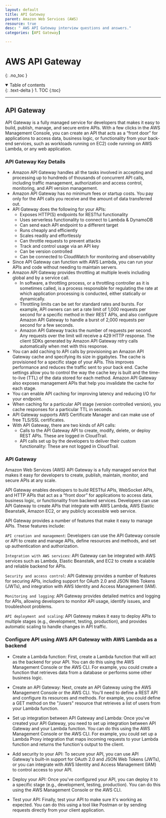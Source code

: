 ```yaml
---
layout: default
title: API Gateway
parent: Amazon Web Services (AWS)
resource: true
desc: " AWS API Gateway interview questions and answers."
categories: [API Gateway]

---
```


# AWS API Gateway
{: .no_toc }

<details open markdown="block">
  <summary>
    Table of contents
  </summary>
  {: .text-delta }
1. TOC
{:toc}
</details>

---


## API Gateway


API Gateway is a fully managed service for developers that makes it easy to build, publish, manage, and secure entire APIs. With a few clicks in the AWS Management Console, you can create an API that acts as a “front door” for applications to access data, business logic, or functionality from your back-end services, such as workloads running on EC2) code running on AWS Lambda, or any web application.

### API Gateway Key Details
- Amazon API Gateway handles all the tasks involved in accepting and processing up to hundreds of thousands of concurrent API calls, including traffic management, authorization and access control, monitoring, and API version management.
- Amazon API Gateway has no minimum fees or startup costs. You pay only for the API calls you receive and the amount of data transferred out.
- API Gateway does the following for your APIs:
  - Exposes HTTP(S) endpoints for RESTful functionality
  - Uses serverless functionality to connect to Lambda & DynamoDB
  - Can send each API endpoint to a different target
  - Runs cheaply and efficiently
  - Scales readily and effortlessly
  - Can throttle requests to prevent attacks
  - Track and control usage via an API key
  - Can be version controlled
  - Can be connected to CloudWatch for monitoring and observability
- Since API Gateway can function with AWS Lambda, you can run your APIs and code without needing to maintain servers.
- Amazon API Gateway provides throttling at multiple levels including global and by a service call.
  - In software, a throttling process, or a throttling controller as it is sometimes called, is a process responsible for regulating the rate at which application processing is conducted, either statically or dynamically.
  - Throttling limits can be set for standard rates and bursts. For example, API owners can set a rate limit of 1,000 requests per second for a specific method in their REST APIs, and also configure Amazon API Gateway to handle a burst of 2,000 requests per second for a few seconds.
  - Amazon API Gateway tracks the number of requests per second. Any requests over the limit will receive a 429 HTTP response. The client SDKs generated by Amazon API Gateway retry calls automatically when met with this response.
- You can add caching to API calls by provisioning an Amazon API Gateway cache and specifying its size in gigabytes. The cache is provisioned for a specific stage of your APIs. This improves performance and reduces the traffic sent to your back end. Cache settings allow you to control the way the cache key is built and the time-to-live (TTL) of the data stored for each method. Amazon API Gateway also exposes management APIs that help you invalidate the cache for each stage.
- You can enable API caching for improving latency and reducing I/O for your endpoint.
- When caching for a particular API stage (version controlled version), you cache responses for a particular TTL in seconds.
- API Gateway supports AWS Certificate Manager and can make use of free TLS/SSL certificates.
- With API Gateway, there are two kinds of API calls:
  - Calls to the API Gateway API to create, modify, delete, or deploy REST APIs. These are logged in CloudTrail.
  - API calls set up by the developers to deliver their custom functionality: These are not logged in CloudTrail.

### API Gateway

Amazon Web Services (AWS) API Gateway is a fully managed service that makes it easy for developers to create, publish, maintain, monitor, and secure APIs at any scale.

API Gateway enables developers to build RESTful APIs, WebSocket APIs, and HTTP APIs that act as a “front door” for applications to access data, business logic, or functionality from backend services. Developers can use API Gateway to create APIs that integrate with AWS Lambda, AWS Elastic Beanstalk, Amazon EC2, or any publicly accessible web service.

API Gateway provides a number of features that make it easy to manage APIs. These features include:

`API creation and management`: Developers can use the API Gateway console or API to create and manage APIs, define resources and methods, and set up authentication and authorization.

`Integration with AWS services`: API Gateway can be integrated with AWS services such as Lambda, Elastic Beanstalk, and EC2 to create a scalable and reliable backend for APIs.

`Security and access control`: API Gateway provides a number of features for securing APIs, including support for OAuth 2.0 and JSON Web Tokens (JWTs), and integration with AWS Identity and Access Management (IAM).

`Monitoring and logging`: API Gateway provides detailed metrics and logging for APIs, allowing developers to monitor API usage, identify issues, and troubleshoot problems.

`API deployment and scaling`: API Gateway makes it easy to deploy APIs to multiple stages (e.g., development, testing, production), and provides automatic scaling to handle changes in API traffic.


### Configure API using AWS API Gateway with AWS Lambda as a backend

- Create a Lambda function: First, create a Lambda function that will act as the backend for your API. You can do this using the AWS Management Console or the AWS CLI. For example, you could create a function that retrieves data from a database or performs some other business logic.

- Create an API Gateway: Next, create an API Gateway using the AWS Management Console or the AWS CLI. You'll need to define a REST API and configure its resources and methods. For example, you could define a GET method on the "/users" resource that retrieves a list of users from your Lambda function.

- Set up integration between API Gateway and Lambda: Once you've created your API Gateway, you need to set up integration between API Gateway and your Lambda function. You can do this using the AWS Management Console or the AWS CLI. For example, you could set up a Lambda Proxy integration that maps incoming requests to your Lambda function and returns the function's output to the client.

- Add security to your API: To secure your API, you can use API Gateway's built-in support for OAuth 2.0 and JSON Web Tokens (JWTs), or you can integrate with AWS Identity and Access Management (IAM) to control access to your API.

- Deploy your API: Once you've configured your API, you can deploy it to a specific stage (e.g., development, testing, production). You can do this using the AWS Management Console or the AWS CLI.

- Test your API: Finally, test your API to make sure it's working as expected. You can do this using a tool like Postman or by sending requests directly from your client application.




